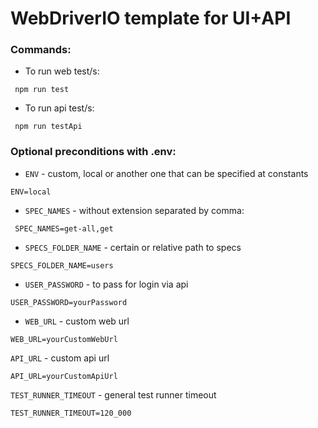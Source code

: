 # WebDriverIO template for UI+API

### Commands:
* To run web test/s:
```
 npm run test
```
* To run api test/s:
```
 npm run testApi
```

### Optional preconditions with .env:
* `ENV` - custom, local or another one that can be specified at constants
```dotenv
ENV=local
```
* `SPEC_NAMES` - without extension separated by comma:
```dotenv
 SPEC_NAMES=get-all,get
```
* `SPECS_FOLDER_NAME` - certain or relative path to specs
```dotenv
SPECS_FOLDER_NAME=users
```
* `USER_PASSWORD` - to pass for login via api
```dotenv
USER_PASSWORD=yourPassword
```
* `WEB_URL` - custom web url
```dotenv
WEB_URL=yourCustomWebUrl
```
`API_URL` - custom api url
```dotenv
API_URL=yourCustomApiUrl
```
`TEST_RUNNER_TIMEOUT` - general test runner timeout
```dotenv
TEST_RUNNER_TIMEOUT=120_000
```

